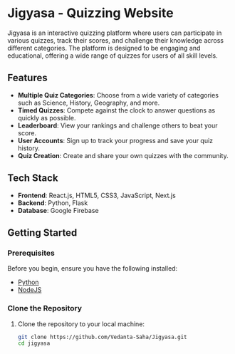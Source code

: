 # Jigyasa - Quizzing Website

Jigyasa is an interactive quizzing platform where users can participate in various quizzes, track their scores, and challenge their knowledge across different categories. The platform is designed to be engaging and educational, offering a wide range of quizzes for users of all skill levels.

## Features

- **Multiple Quiz Categories**: Choose from a wide variety of categories such as Science, History, Geography, and more.
- **Timed Quizzes**: Compete against the clock to answer questions as quickly as possible.
- **Leaderboard**: View your rankings and challenge others to beat your score.
- **User Accounts**: Sign up to track your progress and save your quiz history.
- **Quiz Creation**: Create and share your own quizzes with the community.

## Tech Stack

- **Frontend**: React.js, HTML5, CSS3, JavaScript, Next.js
- **Backend**: Python, Flask
- **Database**: Google Firebase

## Getting Started

### Prerequisites

Before you begin, ensure you have the following installed:

- [Python](https://python.org/) 
- [NodeJS](https://nodejs.org/)

### Clone the Repository

1. Clone the repository to your local machine:

   ```bash
   git clone https://github.com/Vedanta-Saha/Jigyasa.git
   cd jigyasa
   ```